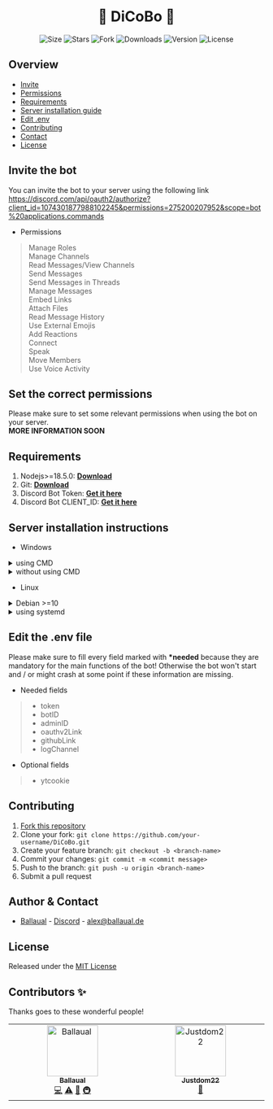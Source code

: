 <h1 align="center">🤖 DiCoBo 🤖</h1>

<p align="center">
    <img alt="Size" src="https://img.shields.io/github/languages/code-size/ballaual/DiCoBo">
    <img alt="Stars" src="https://img.shields.io/github/stars/ballaual/DiCoBo">
    <img alt="Fork" src="https://img.shields.io/github/forks/ballaual/DiCoBo">
    <img alt="Downloads" src="https://img.shields.io/github/downloads/ballaual/DiCoBo/total">
    <img alt="Version" src="https://img.shields.io/github/package-json/v/ballaual/DiCoBo">
    <img alt="License" src="https://img.shields.io/github/license/ballaual/DiCoBo">
</p>


## Overview

* [Invite](#invite-the-bot)
* [Permissions](#set-the-correct-permissions)
* [Requirements](#Requirements)
* [Server installation guide](#Server-installation-instructions)
* [Edit .env](#edit-env-file)
* [Contributing](#Contributing)
* [Contact](#author--contact)
* [License](#License)

## Invite the bot
You can invite the bot to your server using the following link<br>
https://discord.com/api/oauth2/authorize?client_id=1074301877988102245&permissions=275200207952&scope=bot%20applications.commands<br>

* Permissions
> Manage Roles<br>
> Manage Channels<br>
> Read Messages/View Channels<br>
> Send Messages<br>
> Send Messages in Threads<br>
> Manage Messages<br>
> Embed Links<br>
> Attach Files<br>
> Read Message History<br>
> Use External Emojis<br>
> Add Reactions<br>
> Connect<br>
> Speak<br>
> Move Members<br>
> Use Voice Activity<br>

## Set the correct permissions
Please make sure to set some relevant permissions when using the bot on your server.<br>
**MORE INFORMATION SOON**

## Requirements
1. Nodejs>=18.5.0: **[Download](https://nodejs.org/en/download)**
2. Git: **[Download](https://git-scm.com)**
3. Discord Bot Token: **[Get it here](https://discord.com/developers/applications)**
4. Discord Bot CLIENT_ID: **[Get it here](https://discord.com/developers/applications)**

## Server installation instructions

* Windows

<details>
<summary>using CMD</summary>

1. Open CMD using `WIN + R` and type `cmd` and hit `ENTER`
2. Run `git clone https://github.com/ballaual/DiCoBo.git`
3. Run `cd DiCoBo`
4. Run `npm i` to install the required modules
5. Copy or Rename `.env_example` to `.env`
6. Edit `.env` - see [here](#edit-env-file)
7. Run `npm start` to start the bot

* Update the bot: `npm run update`
</details>

<details>
<summary>without using CMD</summary>

1. Download latest release from [here](https://github.com/ballaual/DiCoBo/releases/latest)
2. Unzip the files using WinRAR or any other package manager
3. Navigate into the folder `DiCoBo`
4. Execute `install.bat` to install the required modules
5. Copy or Rename `.env_example` to `.env`
6. Edit `.env` - see [here](#edit-env-file)
7. Execute `startbot.bat` to start the bot

* Update the bot: Execute `update.bat`
</details>

* Linux

<details>
<summary>Debian >=10</summary>

1. As root: Create a new user `useradd -m -s /bin/bash dicobo`
2. Login as dicobo using `su - dicobo`
3. Run `git clone https://github.com/ballaual/DiCoBo.git`
4. Run `cd DiCoBo`
5. Run `npm i` to install the required modules
6. Run `cp .env_example .env`
7. Edit `.env` using nano or vim - see [here](#edit-env-file)
8. Run `npm start` to start the bot

* Update the bot: `npm run update`
</details>

<details>
<summary>using systemd</summary>

1. Follow the guide from Debian installation guide until step 7
2. As root: Navigate to systemd's folder using `cd /etc/systemd/system/`
3. Create a new file called `dicobo.service`
4. Insert following code  

>[Unit]<br>
>Description=DiCoBo Discordbot<br>
>After=network.service<br>
><br>
>[Service]<br>
>User=dicobo<br>
>Group=dicobo<br>
>Type=simple<br>
>WorkingDirectory=/home/dicobo/DiCoBo/<br>
>ExecStart=node .<br>
>RestartSec=15<br>
>Restart=always<br>
><br>
>[Install]<br>
>WantedBy=multi-user.target<br>

5. Run `systemctl daemon-reload` to reload systemd's configs
6. Run `systemctl enable dicobo` to enable autostart
7. Run `systemctl start dicobo` to start the bot
  
Note: Now the bot will always run in background and will automatically start when you restart the whole machine.<br>
To stop the bot run `systemctl stop dicobo`<br>
To disable the autostart run `systemctl disable dicobo`

* Update the bot: `cd /home/dicobo/DiCoBo/ && npm run update`
</details>

## Edit the .env file
Please make sure to fill every field marked with <b>*needed</b> because they are mandatory for the main functions of the bot! Otherwise the bot won't start and / or might crash at some point if these information are missing.

* Needed fields
> - token<br>
> - botID<br>
> - adminID<br>
> - oauthv2Link<br>
> - githubLink<br>
> - logChannel

* Optional fields
> - ytcookie

## Contributing
1. [Fork this repository](https://github.com/ballaual/DiCoBo/fork)
2. Clone your fork: `git clone https://github.com/your-username/DiCoBo.git`
3. Create your feature branch: `git checkout -b <branch-name>`
4. Commit your changes: `git commit -m <commit message>`
5. Push to the branch: `git push -u origin <branch-name>`
6. Submit a pull request

## Author & Contact
* [Ballaual](https://github.com/ballaual) - [Discord](https://discord.com/users/475642657490599937) - alex@ballaual.de

## License
Released under the [MIT License](https://github.com/ballaual/DiCoBo/blob/master/LICENSE)

## Contributors ✨

Thanks goes to these wonderful people!

<!-- ALL-CONTRIBUTORS-LIST:START - Do not remove or modify this section -->
<!-- prettier-ignore-start -->
<!-- markdownlint-disable -->
<table>
  <tbody>
    <tr>
      <td align="center" valign="top" width="14.28%"><a href="https://github.com/ballaual"><img src="https://avatars.githubusercontent.com/u/38478976?v=4?s=100" width="100px;" alt="Ballaual"/><br /><sub><b>Ballaual</b></sub></a><br /><a href="https://github.com/ballaual/DiCoBo/commits?author=ballaual" title="Code">💻</a> <a href="https://github.com/ballaual/DiCoBo/commits?author=ballaual" title="Tests">⚠️</a> <a href="#ideas-ballaual" title="Ideas, Planning, & Feedback">🤔</a> <a href="#infra-ballaual" title="Infrastructure (Hosting, Build-Tools, etc)">🚇</a></td>
      <td align="center" valign="top" width="14.28%"><a href="https://github.com/Justdom22"><img src="https://avatars.githubusercontent.com/u/109627807?v=4?s=100" width="100px;" alt="Justdom22"/><br /><sub><b>Justdom22</b></sub></a><br /><a href="#ideas-Justdom22" title="Ideas, Planning, & Feedback">🤔</a></td>
    </tr>
  </tbody>
</table>

<!-- markdownlint-restore -->
<!-- prettier-ignore-end -->

<!-- ALL-CONTRIBUTORS-LIST:END -->
